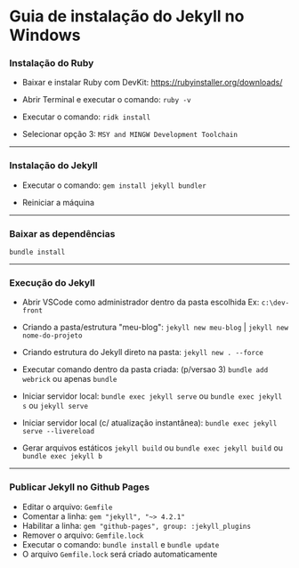 # Guia de instalação do Jekyll no Windows

### Instalação do Ruby

- Baixar e instalar Ruby com DevKit:
  https://rubyinstaller.org/downloads/

- Abrir Terminal e executar o comando:
`ruby -v`

- Executar o comando:
`ridk install`

- Selecionar opção 3: 
`MSY and MINGW Development Toolchain`

---

###  Instalação do Jekyll

- Executar o comando:
`gem install jekyll bundler`

- Reiniciar a máquina

---

### Baixar as dependências

`bundle install`

---

###  Execução do Jekyll

- Abrir VSCode como administrador dentro da pasta escolhida
Ex: `c:\dev-front`

- Criando a pasta/estrutura "meu-blog":
`jekyll new meu-blog` | `jekyll new nome-do-projeto`

- Criando estrutura do Jekyll direto na pasta:
`jekyll new . --force`

- Executar comando dentro da pasta criada: (p/versao 3)
 `bundle add webrick` ou apenas `bundle`

- Iniciar servidor local:
`bundle exec jekyll serve` ou `bundle exec jekyll s` ou `jekyll serve`

- Iniciar servidor local (c/ atualização instantânea):
`bundle exec jekyll serve --livereload`

- Gerar arquivos estáticos
`jekyll build` ou `bundle exec jekyll build` ou `bundle exec jekyll b`

---

###  Publicar Jekyll no Github Pages
- Editar o arquivo: `Gemfile`
- Comentar a linha: `gem "jekyll", "~> 4.2.1"`
- Habilitar a linha: `gem "github-pages", group: :jekyll_plugins`
- Remover o arquivo: `Gemfile.lock`
- Executar o comando: `bundle install` e `bundle update`
- O arquivo `Gemfile.lock` será criado automaticamente
